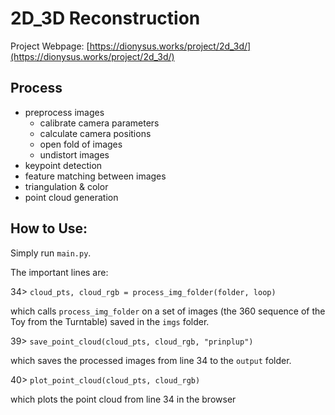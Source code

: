 # 2D_3D Reconstruction
Project Webpage: [https://dionysus.works/project/2d_3d/](https://dionysus.works/project/2d_3d/)

## Process
- preprocess images
  - calibrate camera parameters
  - calculate camera positions
  - open fold of images
  - undistort images
- keypoint detection
- feature matching between images
- triangulation & color
- point cloud generation

## How to Use:
Simply run `main.py`.

The important lines are:

34> `cloud_pts, cloud_rgb = process_img_folder(folder, loop)`

which calls `process_img_folder` on a set of images (the 360 sequence of the
Toy from the Turntable) saved in the `imgs` folder.

39> `save_point_cloud(cloud_pts, cloud_rgb, "prinplup")`

which saves the processed images from line 34 to the `output` folder.

40> `plot_point_cloud(cloud_pts, cloud_rgb)`

which plots the point cloud from line 34 in the browser
